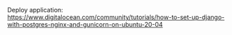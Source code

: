 Deploy application: https://www.digitalocean.com/community/tutorials/how-to-set-up-django-with-postgres-nginx-and-gunicorn-on-ubuntu-20-04

